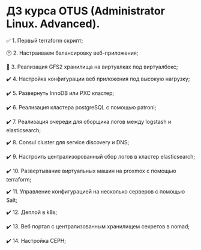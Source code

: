 # ДЗ курса OTUS (Administrator Linux. Advanced).

:white_check_mark:  1. Первый terraform скрипт;

:clock1:  2. Настраиваем балансировку веб-приложения;

:construction_worker:  3. Реализация GFS2 хранилища на виртуалках под виртуалбокс;

:heavy_check_mark:  4. Настройка конфигурации веб приложения под высокую нагрузку;

:heavy_check_mark:  5. Развернуть InnoDB или PXC кластер;

:heavy_check_mark:  6. Реализация кластера postgreSQL с помощью patroni;

:heavy_check_mark:  7. Реализация очереди для сборщика логов между logstash и elasticsearch;

:heavy_check_mark:  8. Consul cluster для service discovery и DNS;

:heavy_check_mark:  9. Настроить централизорованный сбор логов в кластер elasticsearch;

:heavy_check_mark:  10. Развертывание виртуальных машин на proxmox с помощью terraform;

:heavy_check_mark:  11. Управление конфигурацией на несколько серверов с помощью Salt;

:heavy_check_mark:  12. Деплой в k8s;

:heavy_check_mark:  13. Веб портал с централизованным хранилищем секретов в nomad;

:heavy_check_mark:  14. Настройка CEPH;

